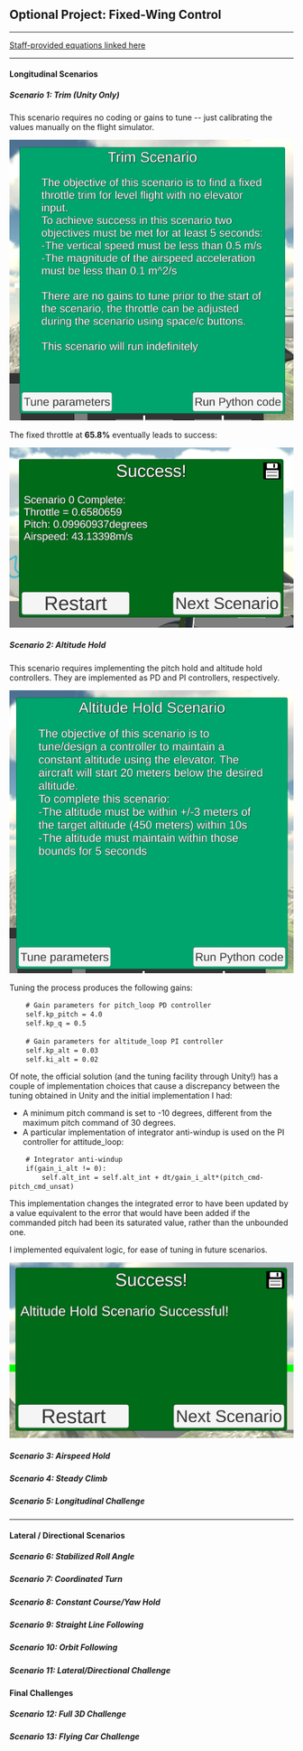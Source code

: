 ## Optional Project: Fixed-Wing Control

---

[Staff-provided equations linked here](https://www.overleaf.com/read/cvqmtzyhqjnj)

---

#### Longitudinal Scenarios

##### Scenario 1: Trim (Unity Only)

This scenario requires no coding or gains to tune -- just calibrating the values manually on the flight simulator.

![Trim Scenario Intro](images/scenario1-intro.PNG)

The fixed throttle at **65.8%** eventually leads to success:

![Trim Scenario Success](images/scenario1-success.PNG)


##### Scenario 2: Altitude Hold

This scenario requires implementing the pitch hold and altitude hold controllers.  They are implemented as PD and PI controllers, respectively.

![Altitude Hold Scenario Intro](images/scenario2-intro.PNG)

Tuning the process produces the following gains:

```
    # Gain parameters for pitch_loop PD controller
    self.kp_pitch = 4.0
    self.kp_q = 0.5

    # Gain parameters for altitude_loop PI controller
    self.kp_alt = 0.03
    self.ki_alt = 0.02
```

Of note, the official solution (and the tuning facility through Unity!) has a couple of implementation choices that cause a discrepancy between the tuning obtained in Unity and the initial implementation I had:
- A minimum pitch command is set to -10 degrees, different from the maximum pitch command of 30 degrees.
- A particular implementation of integrator anti-windup is used on the PI controller for attitude_loop:

```
    # Integrator anti-windup
    if(gain_i_alt != 0):
        self.alt_int = self.alt_int + dt/gain_i_alt*(pitch_cmd-pitch_cmd_unsat)
``` 
 
This implementation changes the integrated error to have been updated by a value equivalent to the error that would have been added if the commanded pitch had been its saturated value, rather than the unbounded one.

I implemented equivalent logic, for ease of tuning in future scenarios.

![Altitude Hold Scenario Success](images/scenario2-success.PNG)

##### Scenario 3: Airspeed Hold

##### Scenario 4: Steady Climb

##### Scenario 5: Longitudinal Challenge

---

#### Lateral / Directional Scenarios


##### Scenario 6: Stabilized Roll Angle

##### Scenario 7: Coordinated Turn

##### Scenario 8: Constant Course/Yaw Hold

##### Scenario 9: Straight Line Following

##### Scenario 10: Orbit Following

##### Scenario 11: Lateral/Directional Challenge

#### Final Challenges

##### Scenario 12: Full 3D Challenge

##### Scenario 13: Flying Car Challenge